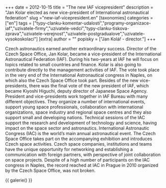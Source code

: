 +++
date = 2012-10-15
title = "The new IAF vicepresident"
description = "Jan Kolar elected as new vice-president of International astronautical federation"
slug ="new-iaf-vicepresident.en"
[taxonomies]
categories = ["en"]
tags = ["typy-clanku-komentar-udalosti","programy-organizace-iaf","uzivatele-firmy","uzivatele-vedci","typy-clanku-tiskova-zprava","uzivatele-verejnost","uzivatele-postgradualove","uzivatele-vysokoskolaci"]
[extra]
author = ""
popisky = ["Jan Kolář - director."]
+++

Czech astronautics earned another extraordinary success. Director of the Czech Space Office, Jan Kolar, became a vice-president of the International Astronautical Federation (IAF). During his two-years at IAF he will focus on topics related to small countries and finance. Kolar is also going to contribute directly to the management activities of IAF. The vote took place in the very end of the International Astronautical congress in Naples, on which also the Czech Space Office took part. Besides of the new vice-presidents, there was the final vote of the new president of IAF, which became Kiyoshi Higuchi, deputy director of Japanese Space Agency. President and vice-presidents work together in IAF Bureau with many different objectives. They organize a number of international events, support young space professionals, collaboration with international organizations, space industry and regional space centres and they also support small and developing nations. Technical sessions of the IAC support the research and development of technology and science, having impact on the space sector and astronautics. International Astronautic Congress (IAC) is the world’s main annual astronautical event. The Czech Space Office takes part on the accompanying exhibition and introduces Czech space activities. Czech space companies, institutions and teams have the unique opportunity for networking and establishing a communication with foreign partners, with perspective of joint collaboration on space projects. Despite of a high number of participants on the IAC congress in Naples, the record reached at IAC in Prague in 2010 organized by the Czech Space Office, was not broken. 

{{ galerie() }}
